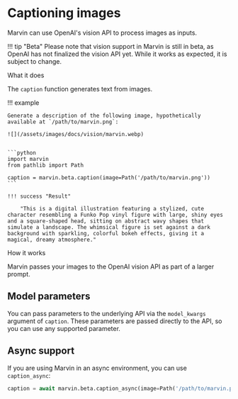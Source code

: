 # Captioning images

Marvin can use OpenAI's vision API to process images as inputs. 

!!! tip "Beta"
    Please note that vision support in Marvin is still in beta, as OpenAI has not finalized the vision API yet. While it works as expected, it is subject to change.

<div class="admonition abstract">
  <p class="admonition-title">What it does</p>
  <p>
    The <code>caption</code> function generates text from images.
  </p>
</div>



!!! example

    Generate a description of the following image, hypothetically available at `/path/to/marvin.png`:

    ![](/assets/images/docs/vision/marvin.webp)

    
    ```python
    import marvin
    from pathlib import Path

    caption = marvin.beta.caption(image=Path('/path/to/marvin.png'))
    ```

    !!! success "Result"
    
        "This is a digital illustration featuring a stylized, cute character resembling a Funko Pop vinyl figure with large, shiny eyes and a square-shaped head, sitting on abstract wavy shapes that simulate a landscape. The whimsical figure is set against a dark background with sparkling, colorful bokeh effects, giving it a magical, dreamy atmosphere."
    

<div class="admonition info">
  <p class="admonition-title">How it works</p>
  <p>
    Marvin passes your images to the OpenAI vision API as part of a larger prompt.
  </p>
</div>




## Model parameters
You can pass parameters to the underlying API via the `model_kwargs` argument of `caption`. These parameters are passed directly to the API, so you can use any supported parameter.



## Async support

If you are using Marvin in an async environment, you can use `caption_async`:

```python
caption = await marvin.beta.caption_async(image=Path('/path/to/marvin.png'))
```